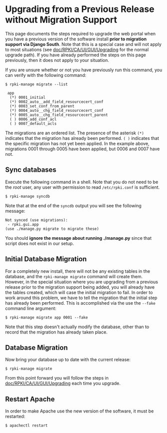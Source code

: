 # Upgrading from a Previous Release without Migration Support

This page documents the steps required to upgrade the web portal when you have
a previous version of the software install **prior to migration support via
Django South**. Note that this is a special case and will not apply to most
situations (see [doc/RPKI/CA/UI/GUI/Upgrading][1] for the normal upgrade
path). If you have already performed the steps on this page previously, then
it does not apply to your situation.

If you are unsure whether or not you have previously run this command, you can
verify with the following command:

    
    
    $ rpki-manage migrate --list
    
     app
      (*) 0001_initial
      (*) 0002_auto__add_field_resourcecert_conf
      (*) 0003_set_conf_from_parent
      (*) 0004_auto__chg_field_resourcecert_conf
      (*) 0005_auto__chg_field_resourcecert_parent
      ( ) 0006_add_conf_acl
      ( ) 0007_default_acls
    

The migrations are an ordered list. The presence of the asterisk `(*)`
indicates that the migration has already been performed. `( )` indicates that
the specific migration has not yet been applied. In the example above,
migrations 0001 through 0005 have been applied, but 0006 and 0007 have not.

## Sync databases

Execute the following command in a shell. Note that you do not need to be the
_root_ user, any user with permission to read `/etc/rpki.conf` is sufficient.

    
    
    $ rpki-manage syncdb
    

Note that at the end of the `syncdb` output you will see the following
message:

    
    
    Not synced (use migrations):
     - rpki.gui.app
    (use ./manage.py migrate to migrate these)
    

You should **ignore the message about running ./manage.py** since that script
does not exist in our setup.

## Initial Database Migration

For a completely new install, there will not be any existing tables in the
database, and the `rpki-manage migrate` command will create them. However, in
the special situation where you are upgrading from a previous release prior to
the migration support being added, you will already have the tables created,
which will case the initial migration to fail. In order to work around this
problem, we have to tell the migration that the initial step has already been
performed. This is accomplished via the use the `--fake` command line
argument:

    
    
    $ rpki-manage migrate app 0001 --fake
    

Note that this step doesn't actually modify the database, other than to record
that the migration has already taken place.

## Database Migration

Now bring your database up to date with the current release:

    
    
    $ rpki-manage migrate
    

From this point forward you will follow the steps in
[doc/RPKI/CA/UI/GUI/Upgrading][1] each time you upgrade.

## Restart Apache

In order to make Apache use the new version of the software, it must be
restarted:

    
    
    $ apachectl restart
    

   [1]: #_.wiki.doc.RPKI.CA.UI.GUI.Upgrading


